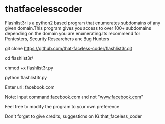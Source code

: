 # thatfacelesscoder

Flashlist3r is a python2 based program that enumerates subdomains of any given domain.This program gives you access to over 100+ subdomains depending on the domain you are enumerating.Its recommend for Pentesters, Security Researchers and Bug Hunters

git clone https://github.com/that-faceless-coder/flashlist3r.git

cd flashlist3r/

chmod +x flashlist3r.py

python flashlist3r.py

Enter url: facebook.com

Note: input command:facebook.com and not "www.facebook.com"

Feel free to modify the program to your own preference

Don't forget to give credits, suggestions on IG:that_faceless_coder

